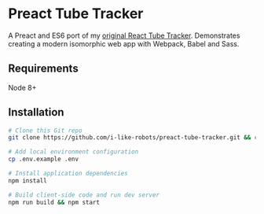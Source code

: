 # Preact Tube Tracker

A Preact and ES6 port of my [original React Tube Tracker](https://github.com/i-like-robots/react-tube-tracker). Demonstrates creating a modern isomorphic web app with Webpack, Babel and Sass.

## Requirements

Node 8+

## Installation

```sh
# Clone this Git repo
git clone https://github.com/i-like-robots/preact-tube-tracker.git && cd preact-tube-tracker

# Add local environment configuration
cp .env.example .env

# Install application dependencies
npm install

# Build client-side code and run dev server
npm run build && npm start
```
